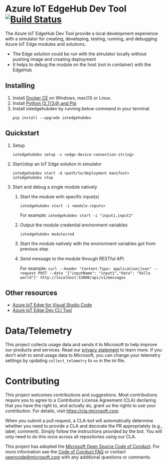 # Azure IoT EdgeHub Dev Tool [![Build Status](https://travis-ci.com/Azure/iotedgehubdev.svg?token=KySEv4A21JkyzbCKjpFW&branch=master)](https://travis-ci.com/Azure/iotedgehubdev)
The Azure IoT EdgeHub Dev Tool provide a local development experience with a simulator for creating, developing, testing, running, and debugging Azure IoT Edge modules and solutions.
- The Edge solution could be run with the simulator locally without pushing image and creating deployment
- It helps to debug the module on the host (not in container) with the EdgeHub

## Installing
1. Install [Docker CE](https://www.docker.com/community-edition) on Windows, macOS or Linux.
2. Install [Python (2.7/3.6) and Pip](https://www.python.org/)
3. Install iotedgehubdev by running below command in your terminal
    ```
    pip install --upgrade iotedgehubdev
    ```

## Quickstart
1. Setup
    ```
    iotedgehubdev setup -c <edge-device-connection-string>
    ```

2. Start/stop an IoT Edge solution in simulator
    ```
    iotedgehubdev start -d <path/to/deployment manifest>
    iotedgehubdev stop
    ```

3. Start and debug a single module natively
    1. Start the module with specific input(s)
        ```
        iotedgehubdev start -i <module-inputs>
        ```

        For example: `iotedgehubdev start -i "input1,input2"`
    
    2. Output the module credential environment variables

        ```
        iotedgehubdev modulecred
        ```

    3. Start the module natively with the environment variables got from previous step
    4. Send message to the module through RESTful API. 

        For example:
        `curl --header "Content-Type: application/json" --request POST --data '{"inputName": "input1","data": "hello world"}' http://localhost:53000/api/v1/messages`
 
## Other resources
- [Azure IoT Edge for Visual Studio Code](https://github.com/microsoft/vscode-azure-iot-edge)
- [Azure IoT Edge Dev CLI Tool](https://github.com/azure/iotedgedev)

# Data/Telemetry
This project collects usage data and sends it to Microsoft to help improve our products and services. Read our [privacy statement](http://go.microsoft.com/fwlink/?LinkId=521839) to learn more. 
If you don’t wish to send usage data to Microsoft, you can change your telemetry settings by updating `collect_telemetry` to `no` in the ini file.

# Contributing

This project welcomes contributions and suggestions. Most contributions require you to
agree to a Contributor License Agreement (CLA) declaring that you have the right to,
and actually do, grant us the rights to use your contribution. For details, visit
https://cla.microsoft.com.

When you submit a pull request, a CLA-bot will automatically determine whether you need
to provide a CLA and decorate the PR appropriately (e.g., label, comment). Simply follow the
instructions provided by the bot. You will only need to do this once across all repositories using our CLA.

This project has adopted the [Microsoft Open Source Code of Conduct](https://opensource.microsoft.com/codeofconduct/).
For more information see the [Code of Conduct FAQ](https://opensource.microsoft.com/codeofconduct/faq/)
or contact [opencode@microsoft.com](mailto:opencode@microsoft.com) with any additional questions or comments.